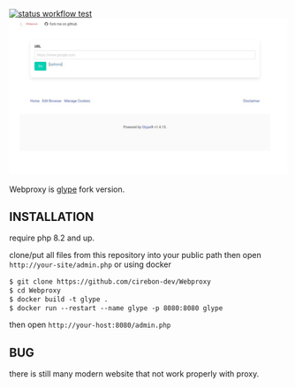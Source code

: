 [![status workflow test](https://github.com/cirebon-dev/Webproxy/actions/workflows/php.yml/badge.svg)](https://github.com/cirebon-dev/Webproxy/actions)
![Screenshot](screenshot.jpg)

Webproxy is [glype](https://github.com/vincentclee/glype) fork version.

## INSTALLATION

require php 8.2 and up.

clone/put all files from this repository into your public path then open `http://your-site/admin.php` or using docker

```
$ git clone https://github.com/cirebon-dev/Webproxy
$ cd Webproxy
$ docker build -t glype .
$ docker run --restart --name glype -p 8080:8080 glype
```
then open `http://your-host:8080/admin.php`

## BUG

there is still many modern website that not work properly with proxy.
